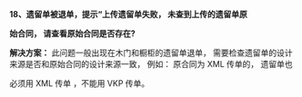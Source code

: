 <a name="bookmark18"></a>**18、遗留单被退单，提示“上传遗留单失败， 未查到上传的遗留单原**

**始合同， 请查看原始合同是否存在?**

**解决方案：** 此问题一般出现在木门和橱柜的遗留单退单， 需要检查遗留单的设计 来源是否和原始合同的设计来源一致， 例如： 原合同为 XML 传单的， 遗留单也

必须用 XML 传单 ，不能用 VKP 传单。


